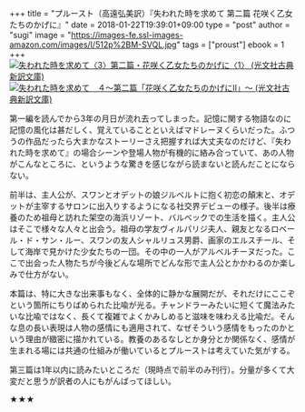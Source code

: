+++
title = "プルースト（高遠弘美訳）『失われた時を求めて 第二篇 花咲く乙女たちのかげに』"
date = 2018-01-22T19:39:01+09:00
type = "post"
author = "sugi"
image = "https://images-fe.ssl-images-amazon.com/images/I/512p%2BM-SVQL.jpg"
tags = ["proust"]
ebook = 1
+++
<a href="http://www.amazon.co.jp/exec/obidos/ASIN/4334752683/chezsugi-22/ref=nosim/" name="amazletlink" target="_blank"><img src="https://images-fe.ssl-images-amazon.com/images/I/512p%2BM-SVQL.jpg" alt="失われた時を求めて〈3〉第二篇・花咲く乙女たちのかげに〈1〉 (光文社古典新訳文庫)" class="alignleft"   /></a><a href="http://www.amazon.co.jp/exec/obidos/ASIN/B01GR89G1M/chezsugi-22/ref=nosim/" name="amazletlink" target="_blank"><img src="https://images-fe.ssl-images-amazon.com/images/I/51Mk3Dhpd0L.jpg" alt="失われた時を求めて　４～第二篇「花咲く乙女たちのかげにII」～ (光文社古典新訳文庫)" class="alignleft" /></a>

第一編を読んでから3年の月日が流れ去ってしまった。記憶に関する物語なのに記憶の風化は甚だしく、覚えていることといえばマドレーヌくらいだった。ふつうの作品だったら大まかなストーリーさえ把握すれば大丈夫なのだけど、『失われた時を求めて』の場合シーンや登場人物が有機的に絡み合っていて、あの人物がこんなところに、というような驚きを感じながら読まないと読んだことにならない。

前半は、主人公が、スワンとオデットの娘ジルベルトに抱く初恋の顛末と、オデットが主宰するサロンに出入りするようになる社交界デビューの様子。後半は療養のため祖母と訪れた架空の海浜リゾート、バルベックでの生活を描く。主人公はそこで様々な人々と出会う。祖母の学友ヴィルパリジ夫人、親友となるロベール・ド・サン・ルー、スワンの友人シャルリュス男爵、画家のエルスチール、そして海岸で見かけた少女たちの一団。その中の一人がアルベルチーヌだった。ここで出会った人物たちが今後どんな場所でどんな形で主人公とかかわるのか楽しみで仕方がない。

本篇は、特に大きな出来事もなく、全体的に静かな展開だが、それだけにここぞという箇所にちりばめられた比喩が光る。チャンドラーみたいに短くて魔法みたいな比喩ではなく、長くて複雑でよくかみしめると滋味を味わえる比喩だ。そんな息の長い表現は人物の感情にも適用されて、なぜそういう感情をもったのかという理由が緻密に描かれている。教養のあるなしとか身分とか関係なく、感情が生まれる場には共通の仕組みが働いているとプルーストは考えていた気がする。

第三篇は1年以内に読みたいところだ（現時点で前半のみ刊行）。分量が多くて大変だと思うが訳者の人にもがんばってほしい。

★★★
